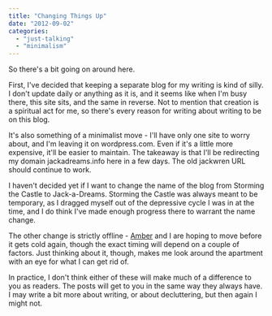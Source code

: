 ```yaml
---
title: "Changing Things Up"
date: "2012-09-02"
categories: 
  - "just-talking"
  - "minimalism"
---
```


So there's a bit going on around here.

First, I've decided that keeping a separate blog for my writing is kind of silly. I don't update daily or anything as it is, and it seems like when I'm busy there, this site sits, and the same in reverse. Not to mention that creation is a spiritual act for me, so there's every reason for writing about writing to be on this blog.

It's also something of a minimalist move - I'll have only one site to worry about, and I'm leaving it on wordpress.com. Even if it's a little more expensive, it'll be easier to maintain. The takeaway is that I'll be redirecting my domain jackadreams.info here in a few days. The old jackwren URL should continue to work.

I haven't decided yet if I want to change the name of the blog from Storming the Castle to Jack-a-Dreams. Storming the Castle was always meant to be temporary, as I dragged myself out of the depressive cycle I was in at the time, and I do think I've made enough progress there to warrant the name change.

The other change is strictly offline - [Amber](http://rippingback.wordpress.com "Ripping Back") and I are hoping to move before it gets cold again, though the exact timing will depend on a couple of factors. Just thinking about it, though, makes me look around the apartment with an eye for what I can get rid of.

In practice, I don't think either of these will make much of a difference to you as readers. The posts will get to you in the same way they always have. I may write a bit more about writing, or about decluttering, but then again I might not.
